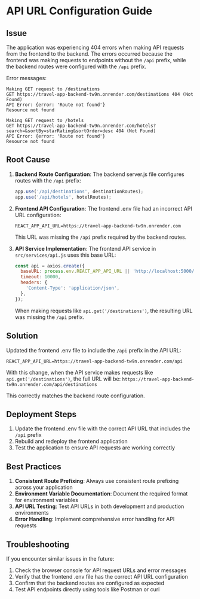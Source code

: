 # API URL Configuration Guide

## Issue
The application was experiencing 404 errors when making API requests from the frontend to the backend. The errors occurred because the frontend was making requests to endpoints without the `/api` prefix, while the backend routes were configured with the `/api` prefix.

Error messages:
```
Making GET request to /destinations
GET https://travel-app-backend-tw9n.onrender.com/destinations 404 (Not Found)
API Error: {error: 'Route not found'}
Resource not found

Making GET request to /hotels
GET https://travel-app-backend-tw9n.onrender.com/hotels?search=&sortBy=starRating&sortOrder=desc 404 (Not Found)
API Error: {error: 'Route not found'}
Resource not found
```

## Root Cause

1. **Backend Route Configuration**: The backend server.js file configures routes with the `/api` prefix:
   ```javascript
   app.use('/api/destinations', destinationRoutes);
   app.use('/api/hotels', hotelRoutes);
   ```

2. **Frontend API Configuration**: The frontend .env file had an incorrect API URL configuration:
   ```
   REACT_APP_API_URL=https://travel-app-backend-tw9n.onrender.com
   ```
   This URL was missing the `/api` prefix required by the backend routes.

3. **API Service Implementation**: The frontend API service in `src/services/api.js` uses this base URL:
   ```javascript
   const api = axios.create({
     baseURL: process.env.REACT_APP_API_URL || 'http://localhost:5000/api',
     timeout: 10000,
     headers: {
       'Content-Type': 'application/json',
     },
   });
   ```
   When making requests like `api.get('/destinations')`, the resulting URL was missing the `/api` prefix.

## Solution

Updated the frontend .env file to include the `/api` prefix in the API URL:

```
REACT_APP_API_URL=https://travel-app-backend-tw9n.onrender.com/api
```

With this change, when the API service makes requests like `api.get('/destinations')`, the full URL will be:
`https://travel-app-backend-tw9n.onrender.com/api/destinations`

This correctly matches the backend route configuration.

## Deployment Steps

1. Update the frontend .env file with the correct API URL that includes the `/api` prefix
2. Rebuild and redeploy the frontend application
3. Test the application to ensure API requests are working correctly

## Best Practices

1. **Consistent Route Prefixing**: Always use consistent route prefixing across your application
2. **Environment Variable Documentation**: Document the required format for environment variables
3. **API URL Testing**: Test API URLs in both development and production environments
4. **Error Handling**: Implement comprehensive error handling for API requests

## Troubleshooting

If you encounter similar issues in the future:

1. Check the browser console for API request URLs and error messages
2. Verify that the frontend .env file has the correct API URL configuration
3. Confirm that the backend routes are configured as expected
4. Test API endpoints directly using tools like Postman or curl